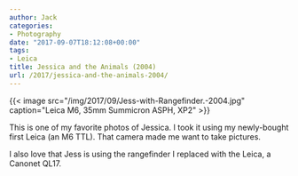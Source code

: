 ```yaml
---
author: Jack
categories:
- Photography
date: "2017-09-07T18:12:08+00:00"
tags:
- Leica
title: Jessica and the Animals (2004)
url: /2017/jessica-and-the-animals-2004/
---
```


{{< image src="/img/2017/09/Jess-with-Rangefinder.-2004.jpg" caption="Leica M6, 35mm Summicron ASPH, XP2" >}}



This is one of my favorite photos of Jessica. I took it using my newly-bought first Leica (an M6 TTL). That camera made me want to take pictures.

I also love that Jess is using the rangefinder I replaced with the Leica, a Canonet QL17.
